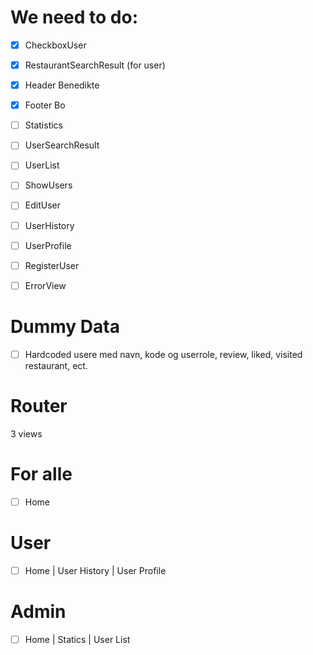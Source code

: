 # We need to do:

- [x] CheckboxUser
- [x] RestaurantSearchResult (for user)

- [x] Header Benedikte
- [x] Footer Bo

- [ ] Statistics
- [ ] UserSearchResult
- [ ] UserList

- [ ] ShowUsers
- [ ] EditUser

- [ ] UserHistory
- [ ] UserProfile

- [ ] RegisterUser

- [ ] ErrorView

# Dummy Data
- [ ] Hardcoded usere med navn, kode og userrole, review, liked, visited restaurant,  ect.

# Router
3 views

# For alle
- [ ] Home

# User
- [ ] Home | User History | User Profile

# Admin
- [ ] Home | Statics | User List
